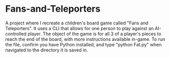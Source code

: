 # Fans-and-Teleporters
A project where I recreate a children's board game called "Fans and Teleporters". It uses a CLI that allows for one person to play against an AI-controlled player. The object of the game is for all 3 of a player's pieces to reach the end of the board, with more instructions available in-game. To run the file, confirm you have Python installed, and type "python Fat.py" when navigated to the directory it is saved in.
